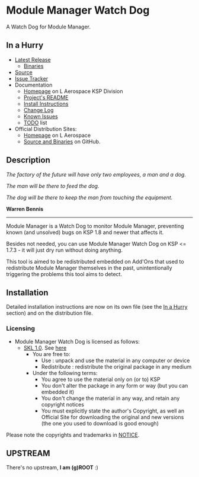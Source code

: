# Module Manager Watch Dog

A Watch Dog for Module Manager.


## In a Hurry

* [Latest Release](https://github.com/net-lisias-ksp/ModuleManagerWatchDog/releases)
	+ [Binaries](https://github.com/net-lisias-ksp/ModuleManagerWatchDog/tree/Archive)
* [Source](https://github.com/net-lisias-ksp/ModuleManagerWatchDog)
* [Issue Tracker](https://github.com/net-lisias-ksp/ModuleManagerWatchDog/issues)
* Documentation	
	+ [Homepage](http://ksp.lisias.net/add-ons/ModuleManagerWatchDog) on L Aerospace KSP Division
	+ [Project's README](https://github.com/net-lisias-ksp/ModuleManagerWatchDog/blob/master/README.md)
	+ [Install Instructions](https://github.com/net-lisias-ksp/ModuleManagerWatchDog/blob/master/INSTALL.md)
	+ [Change Log](./CHANGE_LOG.md)
	+ [Known Issues](./KNOWN_ISSUES.md)
	+ [TODO](./TODO.md) list
* Official Distribution Sites:
	+ [Homepage](http://ksp.lisias.net/add-ons/ModuleManagerWatchDog) on L Aerospace
	+ [Source and Binaries](https://github.com/net-lisias-ksp/ModuleManagerWatchDog) on GitHub.


## Description

*The factory of the future will have only two employees, a man and a dog.*

*The man will be there to feed the dog.*

*The dog will be there to keep the man from touching the equipment.*

**Warren Bennis**
- - - 

Module Manager is a Watch Dog to monitor Module Manager, preventing known (and unsolved) bugs on KSP 1.8 and newer that affects it.

Besides not needed, you can use Module Manager Watch Dog on KSP <= 1.7.3 - it will just dry run without doing anything.

This tool is aimed to be redistributed embedded on Add'Ons that used to redistribute Module Manager themselves in the past, unintentionally triggering the problems this tool aims to detect.


## Installation

Detailed installation instructions are now on its own file (see the [In a Hurry](#in-a-hurry) section) and on the distribution file.

### Licensing

* Module Manager Watch Dog is licensed as follows:
	+ [SKL 1.0](https://ksp.lisias.net/SKL-1_0.txt). See [here](./LICENSE.KSPe.SKL-1_0)
		+ You are free to:
			- Use : unpack and use the material in any computer or device
			- Redistribute : redistribute the original package in any medium
		+ Under the following terms:
			- You agree to use the material only on (or to) KSP
			- You don't alter the package in any form or way (but you can embedded it)
			- You don't change the material in any way, and retain any copyright notices
			- You must explicitly state the author's Copyright, as well an Official Site for downloading the original and new versions (the one you used to download is good enough)

Please note the copyrights and trademarks in [NOTICE](./NOTICE).


## UPSTREAM

There's no upstream, **I am (g)ROOT** :)
